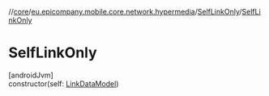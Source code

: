 //[core](../../../index.md)/[eu.epicompany.mobile.core.network.hypermedia](../index.md)/[SelfLinkOnly](index.md)/[SelfLinkOnly](-self-link-only.md)

# SelfLinkOnly

[androidJvm]\
constructor(self: [LinkDataModel](../-link-data-model/index.md))
